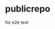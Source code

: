 # publicrepo
for e2e test



























































































































































































































































































































































































































































































































































































































































































































































































































































































































































































































































































































































































































































































































































































































































































































































































